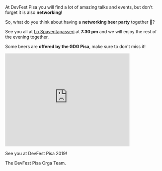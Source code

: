 At DevFest Pisa you will find a lot of amazing talks and events, but don't forget it is also **networking**!

So, what do you think about having a **networking beer party** together 🍻?

See you all at [Lo Spaventapasseri](https://goo.gl/maps/J5o4SCja6DT2) at **7:30 pm** and we will enjoy the rest of the evening together.

Some beers are **offered by the GDG Pisa**, make sure to don't miss it!

<iframe src="https://www.google.com/maps/embed?pb=!1m18!1m12!1m3!1d2883.8075676818858!2d10.399867699999998!3d43.714548!2m3!1f0!2f0!3f0!3m2!1i1024!2i768!4f13.1!3m3!1m2!1s0x12d5919f2976fd31%3A0xc116e4cbfd213c24!2sThe+Scarecrow!5e0!3m2!1sen!2sit!4v1520563454193" width="400" height="300" frameborder="0" style="border:0" allowfullscreen></iframe>

See you at DevFest Pisa 2019!

The DevFest Pisa Orga Team.

